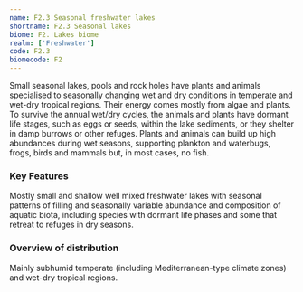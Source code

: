 ```yaml
---
name: F2.3 Seasonal freshwater lakes
shortname: F2.3 Seasonal lakes
biome: F2. Lakes biome
realm: ['Freshwater']
code: F2.3
biomecode: F2
---
```


Small seasonal lakes, pools and rock holes have plants and animals specialised to seasonally changing wet and dry conditions in temperate and wet-dry tropical regions. Their energy comes mostly from algae and plants. To survive the annual wet/dry cycles, the animals and plants have dormant life stages, such as eggs or seeds, within the lake sediments, or they shelter in damp burrows or other refuges. Plants and animals can build up high abundances during wet seasons, supporting plankton and waterbugs, frogs, birds and mammals but, in most cases, no fish.

### Key Features

Mostly small and shallow well mixed freshwater lakes with seasonal patterns of filling and seasonally variable abundance and composition of aquatic biota, including species with dormant life phases and some that retreat to refuges in dry seasons.

### Overview of distribution

Mainly subhumid temperate (including Mediterranean-type climate zones) and wet-dry tropical regions.
